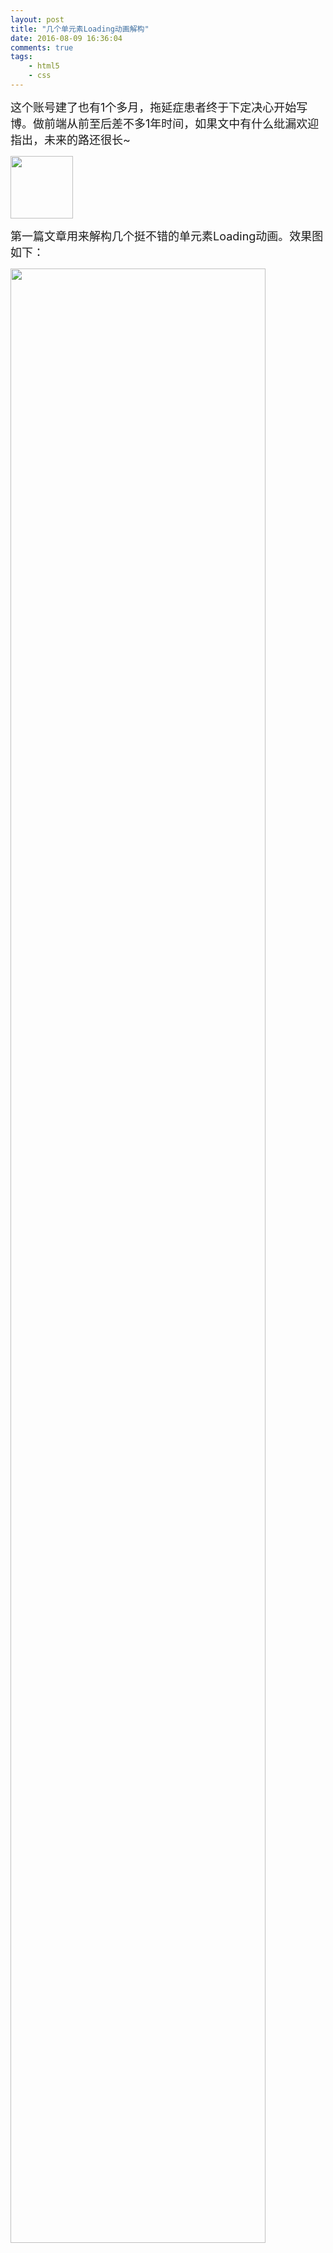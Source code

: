 ```yaml
---
layout: post
title: "几个单元素Loading动画解构"
date: 2016-08-09 16:36:04
comments: true
tags: 
	- html5
	- css 
---
```


<span style="font-size: 18px;">这个账号建了也有1个多月，拖延症患者终于下定决心开始写博。做前端从前至后差不多1年时间，如果文中有什么纰漏欢迎指出，未来的路还很长~</span>

<img style="width:100px;" src="http://images2015.cnblogs.com/blog/984702/201608/984702-20160809163924356-1369553483.jpg" />

<span style="font-size: 18px;">第一篇文章用来解构几个挺不错的单元素Loading动画。效果图如下：</span>
<!-- more -->

<img style="width:90%;" src="http://images2015.cnblogs.com/blog/984702/201608/984702-20160809111108340-1113592585.gif" />

 Demo中每个动画不考虑容器都只使用一个div标签，通过添加阴影和伪元素再加以动画效果即可实现。下面我们来逐个对图中的动画进行分析。

<span style="font-size: 18px; color: #000000;">总体HTML解构：</span>

<span>&lt;div class="load-container load[index]"&gt;</span>
<span>　　&lt;div class="loader"&gt;Loading...&lt;/div&gt;</span>
<span>&lt;/div&gt;</span>

<span style="font-size: 18px;"><br>CSS分析：</span>

<span style="font-size: 18px; color: #339966;">Demo 1:</span>

第一步：首先通过对loader类添加::before和::after两个[伪元素](http://www.webhek.com/after-before/ "伪元素")副本，和主元素一样width为1em，height为4em。并设置position:absolute，通过调整TRBL到左右位置，实现如下图中的排列（注意需要在父元素上设置position:relative，这样才能根据父元素位置进行定位）。

![](http://images2015.cnblogs.com/blog/984702/201608/984702-20160809113720293-515839813.png)

第二步：设置动画关键帧（@keyframes），关于关键帧的介绍可以参考W3C的[Animation](http://www.w3cplus.com/content/css3-animation "CSS Animation")介绍。设置0%、80%、100%处为初<span style="font-size: 14px;">始状</span>态即 box-shadow: 0 0 #FFF; height: 4em; 在40%处设置为拉伸状态即：box-shadow: 0 -2em #ffffff; height: 5em; <span>其中使用box-shadow是为了实现沿水平轴线伸缩的效果。当然其中的长度我们可以自己设置，选择一个合适的伸缩尺度。考虑兼容性可加上内核前缀。</span>

<span>第三步：将动画添加至三个元素中，并使用animation-delay属性设置不同的时延以达到依次伸缩的效果。</span>

<span>以下是该Loading动画的CSS代码，总的来说还是很容易实现的。</span>
``` css
.load1 .loader,
.load1 .loader:before,
.load1 .loader:after {
  background: #FFF;
  -webkit-animation: load1 1s infinite ease-in-out;
  animation: load1 1s infinite ease-in-out;
  width: 1em;
  height: 4em;
}
.load1 .loader:before,
.load1 .loader:after {
  position: absolute;
  top: 0;
  content: '';
}
.load1 .loader:before {
  left: -1.5em;
  -webkit-animation-delay: -0.32s;
  animation-delay: -0.32s;
}
.load1 .loader {
  text-indent: -9999em;
  margin: 8em auto;
  position: relative;
  font-size: 11px;
  -webkit-animation-delay: -0.16s;
  animation-delay: -0.16s;
}
.load1 .loader:after {
  left: 1.5em;
}
@-webkit-keyframes load1 {
  0%,
  80%,
  100% {
    box-shadow: 0 0 #FFF;
    height: 4em;
  }
  40% {
    box-shadow: 0 -2em #ffffff;
    height: 5em;
  }
}
@keyframes load1 {
  0%,
  80%,
  100% {
    box-shadow: 0 0 #FFF;
    height: 4em;
  }
  40% {
    box-shadow: 0 -2em #ffffff;
    height: 5em;
  }
}
```

<span style="font-size: 18px; color: #008000;">Demo 2:</span>

第一步：首先同样新建两个::before和::after伪元素副本，设置形状：主元素为圆形，加1em的box-shadow，即外面的白色圆环。伪元素为半圆，背景色与容器背景色相同。为了更直观地查看总体结构我们给伪元素加上2px的boder，并将背景调为半透明，如下图所示。

![](http://images2015.cnblogs.com/blog/984702/201608/984702-20160809145643027-1400836186.gif)

第二步：设置关键帧，使用CSS Transform属性，具体介绍可参考[Transform](http://www.w3cplus.com/content/css3-transform "CSS3 Transform")。0%处设置为 transform: rotate(0deg); 100%处设置为 transform: rotate(360deg); 

第三步：将动画效果加入到两个伪元素中。在此一定要<span style="color: #000000;">注意</span>设置它们的<span style="color: #ff0000;">transform-origin</span>属性，即旋转中心点，这在上面的Transform参考文章中也有提到。因为CSS会默认绕着元素中心点进行旋转，而在此我们需要它实现绕主元素中心点进行旋转变换。

 以下为Demo2的CSS代码：
``` css
.load2 .loader,
.load2 .loader:before,
.load2 .loader:after {
  border-radius: 50%;
}
.load2 .loader:before,
.load2 .loader:after {
  position: absolute;
  content: '';
}
.load2 .loader:before {
  width: 5.2em;
  height: 10.2em;
  background: #0dcecb;
  border-radius: 10.2em 0 0 10.2em;
  top: -0.1em;
  left: -0.1em;
  -webkit-transform-origin: 5.2em 5.1em;
  transform-origin: 5.2em 5.1em;
  -webkit-animation: load2 2s infinite ease 1.5s;
  animation: load2 2s infinite ease 1.5s;
}
.load2 .loader {
  font-size: 11px;
  text-indent: -99999em;
  margin: 5em auto;
  position: relative;
  width: 10em;
  height: 10em;
  box-shadow: inset 0 0 0 1em #FFF;
}
.load2 .loader:after {
  width: 5.2em;
  height: 10.2em;
  background: #0dcecb;
  border-radius: 0 10.2em 10.2em 0;
  top: -0.1em;
  left: 5.1em;
  -webkit-transform-origin: 0px 5.1em;
  transform-origin: 0px 5.1em;
  -webkit-animation: load2 2s infinite ease;
  animation: load2 2s infinite ease;
}
@-webkit-keyframes load2 {
  0% {
    -webkit-transform: rotate(0deg);
    transform: rotate(0deg);
  }
  100% {
    -webkit-transform: rotate(360deg);
    transform: rotate(360deg);
  }
}
@keyframes load2 {
  0% {
    -webkit-transform: rotate(0deg);
    transform: rotate(0deg);
  }
  100% {
    -webkit-transform: rotate(360deg);
    transform: rotate(360deg);
  }
}
```

<span style="font-size: 18px; color: #008000;">Demo 3:</span>

第一步：主元素为一个从左至右渐变的圆形，如下图所示。在此使用了[linear-gradient](http://www.w3cplus.com/content/css3-gradient "gradient")，该属性已得到普遍兼容，如果需要兼容老版本的IE，可考虑使用滤镜（filter）实现。

![](http://images2015.cnblogs.com/blog/984702/201608/984702-20160809151458777-2107672049.png)

第二步：添加::before和::after伪元素副本，从下方左图中可以看出，伪元素一个为半径稍小的圆形，背景色与容器颜色相同，一个为1/4扇形，颜色为白色。最终效果如右图所示。

![](http://images2015.cnblogs.com/blog/984702/201608/984702-20160809152348184-224171678.png)              ![](http://images2015.cnblogs.com/blog/984702/201608/984702-20160809152717215-648508843.png)

第三步：接下来的事就顺理成章了，设置关键帧加入旋转效果即可。

CSS代码如下：
``` css
.load3 .loader {
  font-size: 10px;
  margin: 5em auto;
  text-indent: -9999em;
  width: 11em;
  height: 11em;
  border-radius: 50%;
  background: #ffffff;
  background: -moz-linear-gradient(left, #ffffff 10%, rgba(255, 255, 255, 0) 42%);
  background: -webkit-linear-gradient(left, #ffffff 10%, rgba(255, 255, 255, 0) 42%);
  background: -o-linear-gradient(left, #ffffff 10%, rgba(255, 255, 255, 0) 42%);
  background: -ms-linear-gradient(left, #ffffff 10%, rgba(255, 255, 255, 0) 42%);
  background: linear-gradient(to right, #ffffff 10%, rgba(255, 255, 255, 0) 42%);
  position: relative;
  -webkit-animation: load3 1.4s infinite linear;
  animation: load3 1.4s infinite linear;
}
.load3 .loader:before {
  width: 50%;
  height: 50%;
  background: #FFF;
  border-radius: 100% 0 0 0;
  position: absolute;
  top: 0;
  left: 0;
  content: '';
}
.load3 .loader:after {
  background: #0dcecb;
  width: 75%;
  height: 75%;
  border-radius: 50%;
  content: '';
  margin: auto;
  position: absolute;
  top: 0;
  left: 0;
  bottom: 0;
  right: 0;
}
@-webkit-keyframes load3 {
  0% {
    -webkit-transform: rotate(0deg);
    transform: rotate(0deg);
  }
  100% {
    -webkit-transform: rotate(360deg);
    transform: rotate(360deg);
  }
}
@keyframes load3 {
  0% {
    -webkit-transform: rotate(0deg);
    transform: rotate(0deg);
  }
  100% {
    -webkit-transform: rotate(360deg);
    transform: rotate(360deg);
  }
}
```

<span style="font-size: 18px; color: #008000;">Demo 4:</span>

第一步：此效果只需要一个主元素，随后在动画中加入数个box-shadow即可。从下图可以看到主元素为1个小圆形，将其周围分为8个区域，每个地方可存放一个box-shadow副本（我们完全可以把box-shadow创造出的阴影看做主元素的拷贝，就像text-shadow那样）。

![](http://images2015.cnblogs.com/blog/984702/201608/984702-20160809153431684-384651845.png)

第二步：定义关键帧，在0%、12.5%、25%、37.5%、50%、62.5%、75%、87.5%、100%处设置box-shadow的大小，让其顺时针或者逆时针逐个增大。

第三步：加入动画效果。

CSS代码如下：
``` css
.load4 .loader {
  font-size: 20px;
  margin: 5em auto;
  width: 1em;
  height: 1em;
  border-radius: 50%;
  position: relative;
  text-indent: -9999em;
  -webkit-animation: load4 1.3s infinite linear;
  animation: load4 1.3s infinite linear;
}
@-webkit-keyframes load4 {
  0%,
  100% {
    box-shadow: 0em -3em 0em 0.2em #ffffff, 2em -2em 0 0em #ffffff, 3em 0em 0 -0.5em #ffffff, 2em 2em 0 -0.5em #ffffff, 0em 3em 0 -0.5em #ffffff, -2em 2em 0 -0.5em #ffffff, -3em 0em 0 -0.5em #ffffff, -2em -2em 0 0em #ffffff;
  }
  12.5% {
    box-shadow: 0em -3em 0em 0em #ffffff, 2em -2em 0 0.2em #ffffff, 3em 0em 0 0em #ffffff, 2em 2em 0 -0.5em #ffffff, 0em 3em 0 -0.5em #ffffff, -2em 2em 0 -0.5em #ffffff, -3em 0em 0 -0.5em #ffffff, -2em -2em 0 -0.5em #ffffff;
  }
  25% {
    box-shadow: 0em -3em 0em -0.5em #ffffff, 2em -2em 0 0em #ffffff, 3em 0em 0 0.2em #ffffff, 2em 2em 0 0em #ffffff, 0em 3em 0 -0.5em #ffffff, -2em 2em 0 -0.5em #ffffff, -3em 0em 0 -0.5em #ffffff, -2em -2em 0 -0.5em #ffffff;
  }
  37.5% {
    box-shadow: 0em -3em 0em -0.5em #ffffff, 2em -2em 0 -0.5em #ffffff, 3em 0em 0 0em #ffffff, 2em 2em 0 0.2em #ffffff, 0em 3em 0 0em #ffffff, -2em 2em 0 -0.5em #ffffff, -3em 0em 0 -0.5em #ffffff, -2em -2em 0 -0.5em #ffffff;
  }
  50% {
    box-shadow: 0em -3em 0em -0.5em #ffffff, 2em -2em 0 -0.5em #ffffff, 3em 0em 0 -0.5em #ffffff, 2em 2em 0 0em #ffffff, 0em 3em 0 0.2em #ffffff, -2em 2em 0 0em #ffffff, -3em 0em 0 -0.5em #ffffff, -2em -2em 0 -0.5em #ffffff;
  }
  62.5% {
    box-shadow: 0em -3em 0em -0.5em #ffffff, 2em -2em 0 -0.5em #ffffff, 3em 0em 0 -0.5em #ffffff, 2em 2em 0 -0.5em #ffffff, 0em 3em 0 0em #ffffff, -2em 2em 0 0.2em #ffffff, -3em 0em 0 0em #ffffff, -2em -2em 0 -0.5em #ffffff;
  }
  75% {
    box-shadow: 0em -3em 0em -0.5em #ffffff, 2em -2em 0 -0.5em #ffffff, 3em 0em 0 -0.5em #ffffff, 2em 2em 0 -0.5em #ffffff, 0em 3em 0 -0.5em #ffffff, -2em 2em 0 0em #ffffff, -3em 0em 0 0.2em #ffffff, -2em -2em 0 0em #ffffff;
  }
  87.5% {
    box-shadow: 0em -3em 0em 0em #ffffff, 2em -2em 0 -0.5em #ffffff, 3em 0em 0 -0.5em #ffffff, 2em 2em 0 -0.5em #ffffff, 0em 3em 0 -0.5em #ffffff, -2em 2em 0 0em #ffffff, -3em 0em 0 0em #ffffff, -2em -2em 0 0.2em #ffffff;
  }
}
@keyframes load4 {
  0%,
  100% {
    box-shadow: 0em -3em 0em 0.2em #ffffff, 2em -2em 0 0em #ffffff, 3em 0em 0 -0.5em #ffffff, 2em 2em 0 -0.5em #ffffff, 0em 3em 0 -0.5em #ffffff, -2em 2em 0 -0.5em #ffffff, -3em 0em 0 -0.5em #ffffff, -2em -2em 0 0em #ffffff;
  }
  12.5% {
    box-shadow: 0em -3em 0em 0em #ffffff, 2em -2em 0 0.2em #ffffff, 3em 0em 0 0em #ffffff, 2em 2em 0 -0.5em #ffffff, 0em 3em 0 -0.5em #ffffff, -2em 2em 0 -0.5em #ffffff, -3em 0em 0 -0.5em #ffffff, -2em -2em 0 -0.5em #ffffff;
  }
  25% {
    box-shadow: 0em -3em 0em -0.5em #ffffff, 2em -2em 0 0em #ffffff, 3em 0em 0 0.2em #ffffff, 2em 2em 0 0em #ffffff, 0em 3em 0 -0.5em #ffffff, -2em 2em 0 -0.5em #ffffff, -3em 0em 0 -0.5em #ffffff, -2em -2em 0 -0.5em #ffffff;
  }
  37.5% {
    box-shadow: 0em -3em 0em -0.5em #ffffff, 2em -2em 0 -0.5em #ffffff, 3em 0em 0 0em #ffffff, 2em 2em 0 0.2em #ffffff, 0em 3em 0 0em #ffffff, -2em 2em 0 -0.5em #ffffff, -3em 0em 0 -0.5em #ffffff, -2em -2em 0 -0.5em #ffffff;
  }
  50% {
    box-shadow: 0em -3em 0em -0.5em #ffffff, 2em -2em 0 -0.5em #ffffff, 3em 0em 0 -0.5em #ffffff, 2em 2em 0 0em #ffffff, 0em 3em 0 0.2em #ffffff, -2em 2em 0 0em #ffffff, -3em 0em 0 -0.5em #ffffff, -2em -2em 0 -0.5em #ffffff;
  }
  62.5% {
    box-shadow: 0em -3em 0em -0.5em #ffffff, 2em -2em 0 -0.5em #ffffff, 3em 0em 0 -0.5em #ffffff, 2em 2em 0 -0.5em #ffffff, 0em 3em 0 0em #ffffff, -2em 2em 0 0.2em #ffffff, -3em 0em 0 0em #ffffff, -2em -2em 0 -0.5em #ffffff;
  }
  75% {
    box-shadow: 0em -3em 0em -0.5em #ffffff, 2em -2em 0 -0.5em #ffffff, 3em 0em 0 -0.5em #ffffff, 2em 2em 0 -0.5em #ffffff, 0em 3em 0 -0.5em #ffffff, -2em 2em 0 0em #ffffff, -3em 0em 0 0.2em #ffffff, -2em -2em 0 0em #ffffff;
  }
  87.5% {
    box-shadow: 0em -3em 0em 0em #ffffff, 2em -2em 0 -0.5em #ffffff, 3em 0em 0 -0.5em #ffffff, 2em 2em 0 -0.5em #ffffff, 0em 3em 0 -0.5em #ffffff, -2em 2em 0 0em #ffffff, -3em 0em 0 0em #ffffff, -2em -2em 0 0.2em #ffffff;
  }
}
```

<span style="font-size: 18px; color: #008000;">Demo 5:</span>

跟Demo 4非常类似，只是将设置box-shadow的大小改为设置其颜色透明度。

附上代码：
``` css
.load5 .loader {
  margin: 4em auto;
  font-size: 25px;
  width: 1em;
  height: 1em;
  border-radius: 50%;
  position: relative;
  text-indent: -9999em;
  -webkit-animation: load5 1.1s infinite ease;
  animation: load5 1.1s infinite ease;
}
@-webkit-keyframes load5 {
  0%,
  100% {
    box-shadow: 0em -2.6em 0em 0em #ffffff, 1.8em -1.8em 0 0em rgba(255, 255, 255, 0.2), 2.5em 0em 0 0em rgba(255, 255, 255, 0.2), 1.75em 1.75em 0 0em rgba(255, 255, 255, 0.2), 0em 2.5em 0 0em rgba(255, 255, 255, 0.2), -1.8em 1.8em 0 0em rgba(255, 255, 255, 0.2), -2.6em 0em 0 0em rgba(255, 255, 255, 0.5), -1.8em -1.8em 0 0em rgba(255, 255, 255, 0.7);
  }
  12.5% {
    box-shadow: 0em -2.6em 0em 0em rgba(255, 255, 255, 0.7), 1.8em -1.8em 0 0em #ffffff, 2.5em 0em 0 0em rgba(255, 255, 255, 0.2), 1.75em 1.75em 0 0em rgba(255, 255, 255, 0.2), 0em 2.5em 0 0em rgba(255, 255, 255, 0.2), -1.8em 1.8em 0 0em rgba(255, 255, 255, 0.2), -2.6em 0em 0 0em rgba(255, 255, 255, 0.2), -1.8em -1.8em 0 0em rgba(255, 255, 255, 0.5);
  }
  25% {
    box-shadow: 0em -2.6em 0em 0em rgba(255, 255, 255, 0.5), 1.8em -1.8em 0 0em rgba(255, 255, 255, 0.7), 2.5em 0em 0 0em #ffffff, 1.75em 1.75em 0 0em rgba(255, 255, 255, 0.2), 0em 2.5em 0 0em rgba(255, 255, 255, 0.2), -1.8em 1.8em 0 0em rgba(255, 255, 255, 0.2), -2.6em 0em 0 0em rgba(255, 255, 255, 0.2), -1.8em -1.8em 0 0em rgba(255, 255, 255, 0.2);
  }
  37.5% {
    box-shadow: 0em -2.6em 0em 0em rgba(255, 255, 255, 0.2), 1.8em -1.8em 0 0em rgba(255, 255, 255, 0.5), 2.5em 0em 0 0em rgba(255, 255, 255, 0.7), 1.75em 1.75em 0 0em rgba(255, 255, 255, 0.2), 0em 2.5em 0 0em rgba(255, 255, 255, 0.2), -1.8em 1.8em 0 0em rgba(255, 255, 255, 0.2), -2.6em 0em 0 0em rgba(255, 255, 255, 0.2), -1.8em -1.8em 0 0em rgba(255, 255, 255, 0.2);
  }
  50% {
    box-shadow: 0em -2.6em 0em 0em rgba(255, 255, 255, 0.2), 1.8em -1.8em 0 0em rgba(255, 255, 255, 0.2), 2.5em 0em 0 0em rgba(255, 255, 255, 0.5), 1.75em 1.75em 0 0em rgba(255, 255, 255, 0.7), 0em 2.5em 0 0em #ffffff, -1.8em 1.8em 0 0em rgba(255, 255, 255, 0.2), -2.6em 0em 0 0em rgba(255, 255, 255, 0.2), -1.8em -1.8em 0 0em rgba(255, 255, 255, 0.2);
  }
  62.5% {
    box-shadow: 0em -2.6em 0em 0em rgba(255, 255, 255, 0.2), 1.8em -1.8em 0 0em rgba(255, 255, 255, 0.2), 2.5em 0em 0 0em rgba(255, 255, 255, 0.2), 1.75em 1.75em 0 0em rgba(255, 255, 255, 0.5), 0em 2.5em 0 0em rgba(255, 255, 255, 0.7), -1.8em 1.8em 0 0em #ffffff, -2.6em 0em 0 0em rgba(255, 255, 255, 0.2), -1.8em -1.8em 0 0em rgba(255, 255, 255, 0.2);
  }
  75% {
    box-shadow: 0em -2.6em 0em 0em rgba(255, 255, 255, 0.2), 1.8em -1.8em 0 0em rgba(255, 255, 255, 0.2), 2.5em 0em 0 0em rgba(255, 255, 255, 0.2), 1.75em 1.75em 0 0em rgba(255, 255, 255, 0.2), 0em 2.5em 0 0em rgba(255, 255, 255, 0.5), -1.8em 1.8em 0 0em rgba(255, 255, 255, 0.7), -2.6em 0em 0 0em #ffffff, -1.8em -1.8em 0 0em rgba(255, 255, 255, 0.2);
  }
  87.5% {
    box-shadow: 0em -2.6em 0em 0em rgba(255, 255, 255, 0.2), 1.8em -1.8em 0 0em rgba(255, 255, 255, 0.2), 2.5em 0em 0 0em rgba(255, 255, 255, 0.2), 1.75em 1.75em 0 0em rgba(255, 255, 255, 0.2), 0em 2.5em 0 0em rgba(255, 255, 255, 0.2), -1.8em 1.8em 0 0em rgba(255, 255, 255, 0.5), -2.6em 0em 0 0em rgba(255, 255, 255, 0.7), -1.8em -1.8em 0 0em #ffffff;
  }
}
@keyframes load5 {
  0%,
  100% {
    box-shadow: 0em -2.6em 0em 0em #ffffff, 1.8em -1.8em 0 0em rgba(255, 255, 255, 0.2), 2.5em 0em 0 0em rgba(255, 255, 255, 0.2), 1.75em 1.75em 0 0em rgba(255, 255, 255, 0.2), 0em 2.5em 0 0em rgba(255, 255, 255, 0.2), -1.8em 1.8em 0 0em rgba(255, 255, 255, 0.2), -2.6em 0em 0 0em rgba(255, 255, 255, 0.5), -1.8em -1.8em 0 0em rgba(255, 255, 255, 0.7);
  }
  12.5% {
    box-shadow: 0em -2.6em 0em 0em rgba(255, 255, 255, 0.7), 1.8em -1.8em 0 0em #ffffff, 2.5em 0em 0 0em rgba(255, 255, 255, 0.2), 1.75em 1.75em 0 0em rgba(255, 255, 255, 0.2), 0em 2.5em 0 0em rgba(255, 255, 255, 0.2), -1.8em 1.8em 0 0em rgba(255, 255, 255, 0.2), -2.6em 0em 0 0em rgba(255, 255, 255, 0.2), -1.8em -1.8em 0 0em rgba(255, 255, 255, 0.5);
  }
  25% {
    box-shadow: 0em -2.6em 0em 0em rgba(255, 255, 255, 0.5), 1.8em -1.8em 0 0em rgba(255, 255, 255, 0.7), 2.5em 0em 0 0em #ffffff, 1.75em 1.75em 0 0em rgba(255, 255, 255, 0.2), 0em 2.5em 0 0em rgba(255, 255, 255, 0.2), -1.8em 1.8em 0 0em rgba(255, 255, 255, 0.2), -2.6em 0em 0 0em rgba(255, 255, 255, 0.2), -1.8em -1.8em 0 0em rgba(255, 255, 255, 0.2);
  }
  37.5% {
    box-shadow: 0em -2.6em 0em 0em rgba(255, 255, 255, 0.2), 1.8em -1.8em 0 0em rgba(255, 255, 255, 0.5), 2.5em 0em 0 0em rgba(255, 255, 255, 0.7), 1.75em 1.75em 0 0em rgba(255, 255, 255, 0.2), 0em 2.5em 0 0em rgba(255, 255, 255, 0.2), -1.8em 1.8em 0 0em rgba(255, 255, 255, 0.2), -2.6em 0em 0 0em rgba(255, 255, 255, 0.2), -1.8em -1.8em 0 0em rgba(255, 255, 255, 0.2);
  }
  50% {
    box-shadow: 0em -2.6em 0em 0em rgba(255, 255, 255, 0.2), 1.8em -1.8em 0 0em rgba(255, 255, 255, 0.2), 2.5em 0em 0 0em rgba(255, 255, 255, 0.5), 1.75em 1.75em 0 0em rgba(255, 255, 255, 0.7), 0em 2.5em 0 0em #ffffff, -1.8em 1.8em 0 0em rgba(255, 255, 255, 0.2), -2.6em 0em 0 0em rgba(255, 255, 255, 0.2), -1.8em -1.8em 0 0em rgba(255, 255, 255, 0.2);
  }
  62.5% {
    box-shadow: 0em -2.6em 0em 0em rgba(255, 255, 255, 0.2), 1.8em -1.8em 0 0em rgba(255, 255, 255, 0.2), 2.5em 0em 0 0em rgba(255, 255, 255, 0.2), 1.75em 1.75em 0 0em rgba(255, 255, 255, 0.5), 0em 2.5em 0 0em rgba(255, 255, 255, 0.7), -1.8em 1.8em 0 0em #ffffff, -2.6em 0em 0 0em rgba(255, 255, 255, 0.2), -1.8em -1.8em 0 0em rgba(255, 255, 255, 0.2);
  }
  75% {
    box-shadow: 0em -2.6em 0em 0em rgba(255, 255, 255, 0.2), 1.8em -1.8em 0 0em rgba(255, 255, 255, 0.2), 2.5em 0em 0 0em rgba(255, 255, 255, 0.2), 1.75em 1.75em 0 0em rgba(255, 255, 255, 0.2), 0em 2.5em 0 0em rgba(255, 255, 255, 0.5), -1.8em 1.8em 0 0em rgba(255, 255, 255, 0.7), -2.6em 0em 0 0em #ffffff, -1.8em -1.8em 0 0em rgba(255, 255, 255, 0.2);
  }
  87.5% {
    box-shadow: 0em -2.6em 0em 0em rgba(255, 255, 255, 0.2), 1.8em -1.8em 0 0em rgba(255, 255, 255, 0.2), 2.5em 0em 0 0em rgba(255, 255, 255, 0.2), 1.75em 1.75em 0 0em rgba(255, 255, 255, 0.2), 0em 2.5em 0 0em rgba(255, 255, 255, 0.2), -1.8em 1.8em 0 0em rgba(255, 255, 255, 0.5), -2.6em 0em 0 0em rgba(255, 255, 255, 0.7), -1.8em -1.8em 0 0em #ffffff;
  }
}
```

<span style="font-size: 18px; color: #008000;">Demo 6:</span>

第一步：运用Demo 4、5的思路，在关键帧中给主元素创建5个box-shadow副本。

![](http://images2015.cnblogs.com/blog/984702/201608/984702-20160809155844496-1332090420.png)

第二步：在0%、5%、95%、100%处五个副本处于重叠状态，再在30%、55%处设置其分离状态，并加入transform的旋转效果即可实现小球的加速、减速模拟。我们不必在关键帧中定义太多节点，因为CSS会自动去处理中间的过渡状态。

第三步：将动画加入到主元素中。

CSS代码如下：
``` css
.load6 .loader {
  font-size: 90px;
  text-indent: -9999em;
  overflow: hidden;
  width: 1em;
  height: 1em;
  border-radius: 50%;
  margin: 0.8em auto;
  position: relative;
  -webkit-animation: load6 1.7s infinite ease;
  animation: load6 1.7s infinite ease;
}
@-webkit-keyframes load6 {
  0% {
    -webkit-transform: rotate(0deg);
    transform: rotate(0deg);
    box-shadow: -0.11em -0.83em 0 -0.4em #ffffff, -0.11em -0.83em 0 -0.42em #ffffff, -0.11em -0.83em 0 -0.44em #ffffff, -0.11em -0.83em 0 -0.46em #ffffff, -0.11em -0.83em 0 -0.477em #ffffff;
  }
  5%,
  95% {
    box-shadow: -0.11em -0.83em 0 -0.4em #ffffff, -0.11em -0.83em 0 -0.42em #ffffff, -0.11em -0.83em 0 -0.44em #ffffff, -0.11em -0.83em 0 -0.46em #ffffff, -0.11em -0.83em 0 -0.477em #ffffff;
  }
  30% {
    box-shadow: -0.11em -0.83em 0 -0.4em #ffffff, -0.51em -0.66em 0 -0.42em #ffffff, -0.75em -0.36em 0 -0.44em #ffffff, -0.83em -0.03em 0 -0.46em #ffffff, -0.81em 0.21em 0 -0.477em #ffffff;
  }
  55% {
    box-shadow: -0.11em -0.83em 0 -0.4em #ffffff, -0.29em -0.78em 0 -0.42em #ffffff, -0.43em -0.72em 0 -0.44em #ffffff, -0.52em -0.65em 0 -0.46em #ffffff, -0.57em -0.61em 0 -0.477em #ffffff;
  }
  100% {
    -webkit-transform: rotate(360deg);
    transform: rotate(360deg);
    box-shadow: -0.11em -0.83em 0 -0.4em #ffffff, -0.11em -0.83em 0 -0.42em #ffffff, -0.11em -0.83em 0 -0.44em #ffffff, -0.11em -0.83em 0 -0.46em #ffffff, -0.11em -0.83em 0 -0.477em #ffffff;
  }
}
@keyframes load6 {
  0% {
    -webkit-transform: rotate(0deg);
    transform: rotate(0deg);
    box-shadow: -0.11em -0.83em 0 -0.4em #ffffff, -0.11em -0.83em 0 -0.42em #ffffff, -0.11em -0.83em 0 -0.44em #ffffff, -0.11em -0.83em 0 -0.46em #ffffff, -0.11em -0.83em 0 -0.477em #ffffff;
  }
  5%,
  95% {
    box-shadow: -0.11em -0.83em 0 -0.4em #ffffff, -0.11em -0.83em 0 -0.42em #ffffff, -0.11em -0.83em 0 -0.44em #ffffff, -0.11em -0.83em 0 -0.46em #ffffff, -0.11em -0.83em 0 -0.477em #ffffff;
  }
  30% {
    box-shadow: -0.11em -0.83em 0 -0.4em #ffffff, -0.51em -0.66em 0 -0.42em #ffffff, -0.75em -0.36em 0 -0.44em #ffffff, -0.83em -0.03em 0 -0.46em #ffffff, -0.81em 0.21em 0 -0.477em #ffffff;
  }
  55% {
    box-shadow: -0.11em -0.83em 0 -0.4em #ffffff, -0.29em -0.78em 0 -0.42em #ffffff, -0.43em -0.72em 0 -0.44em #ffffff, -0.52em -0.65em 0 -0.46em #ffffff, -0.57em -0.61em 0 -0.477em #ffffff;
  }
  100% {
    -webkit-transform: rotate(360deg);
    transform: rotate(360deg);
    box-shadow: -0.11em -0.83em 0 -0.4em #ffffff, -0.11em -0.83em 0 -0.42em #ffffff, -0.11em -0.83em 0 -0.44em #ffffff, -0.11em -0.83em 0 -0.46em #ffffff, -0.11em -0.83em 0 -0.477em #ffffff;
  }
}
```

<span style="font-size: 18px; color: #008000;">Demo 7:</span>

第一眼看着类似于Demo 1和Demo 4的结合，实现方法其实不止一种。一种思路是创建两个伪元素然后给三个元素都创建box-shadow，控制阴影大小和动画时延即可；另一种思路是像前几个例子一样只需要对主元素创建两个box-shadow副本，并在关键帧中对各节点设置对应大小。Demo中使用的是前一种方法。

附上CSS代码：
``` css
.load7 .loader:before,
.load7 .loader:after,
.load7 .loader {
  border-radius: 50%;
  width: 2.5em;
  height: 2.5em;
  -webkit-animation-fill-mode: both;
  animation-fill-mode: both;
  -webkit-animation: load7 1.8s infinite ease-in-out;
  animation: load7 1.8s infinite ease-in-out;
}
.load7 .loader {
  margin: 8em auto;
  font-size: 10px;
  position: relative;
  text-indent: -9999em;
  -webkit-animation-delay: -0.16s;
  animation-delay: -0.16s;
}
.load7 .loader:before {
  left: -3.5em;
  -webkit-animation-delay: -0.32s;
  animation-delay: -0.32s;
}
.load7 .loader:after {
  left: 3.5em;
}
.load7 .loader:before,
.loader:after {
  content: '';
  position: absolute;
  top: 0;
}
@-webkit-keyframes load7 {
  0%,
  80%,
  100% {
    box-shadow: 0 2.5em 0 -1.3em #ffffff;
  }
  40% {
    box-shadow: 0 2.5em 0 0 #FFF;
  }
}
@keyframes load7 {
  0%,
  80%,
  100% {
    box-shadow: 0 2.5em 0 -1.3em #ffffff;
  }
  40% {
    box-shadow: 0 2.5em 0 0 #FFF;
  }
}
```

<span style="font-size: 18px; color: #008000;">Demo 8:</span>

相信有了Demo 2的例子很多朋友都会马上想到创建两个伪元素交替覆盖的方法，不过其实也不用那么复杂，我们只需要对主元素的border-top、border-right、border-bottom、border-left分别进行设置即可，类似于[CSS三角形](http://www.cnblogs.com/keepfool/p/5616326.html "CSS三角形")的制作原理。

![](http://images2015.cnblogs.com/blog/984702/201608/984702-20160809161932027-909167491.png)

附上CSS代码：
``` css
.load8 .loader {
  margin: 6em auto;
  font-size: 10px;
  position: relative;
  text-indent: -9999em;
  border-top: 1.1em solid rgba(255, 255, 255, 0.2);
  border-right: 1.1em solid rgba(255, 255, 255, 0.2);
  border-bottom: 1.1em solid rgba(255, 255, 255, 0.2);
  border-left: 1.1em solid #ffffff;
  -webkit-animation: load8 1.1s infinite linear;
  animation: load8 1.1s infinite linear;
}
.load8 .loader,
.load8 .loader:after {
  border-radius: 50%;
  width: 10em;
  height: 10em;
}
@-webkit-keyframes load8 {
  0% {
    -webkit-transform: rotate(0deg);
    transform: rotate(0deg);
  }
  100% {
    -webkit-transform: rotate(360deg);
    transform: rotate(360deg);
  }
}
@keyframes load8 {
  0% {
    -webkit-transform: rotate(0deg);
    transform: rotate(0deg);
  }
  100% {
    -webkit-transform: rotate(360deg);
    transform: rotate(360deg);
  }
}
```

<span style="font-size: 16px;"><span style="color: #ff4500; font-size: 14pt;"> 最后的最后，刚好今天是七夕，不管是人是犬都祝福大家节日快乐啦！</span>![](http://images2015.cnblogs.com/blog/984702/201608/984702-20160809162917121-449128484.png)</span>
